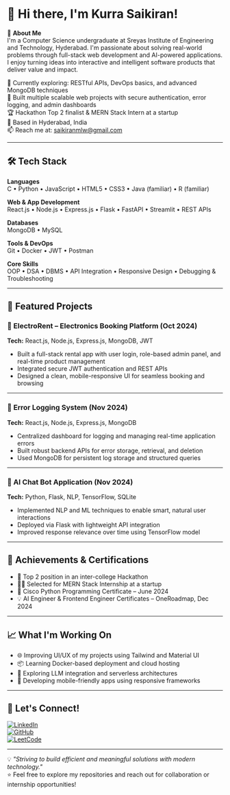 # 👋 Hi there, I'm Kurra Saikiran!

🚀 **About Me**  
I'm a Computer Science undergraduate at Sreyas Institute of Engineering and Technology, Hyderabad. I'm passionate about solving real-world problems through full-stack web development and AI-powered applications. I enjoy turning ideas into interactive and intelligent software products that deliver value and impact.

🌱 Currently exploring: RESTful APIs, DevOps basics, and advanced MongoDB techniques  
💼 Built multiple scalable web projects with secure authentication, error logging, and admin dashboards  
🏆 Hackathon Top 2 finalist & MERN Stack Intern at a startup  
📍 Based in Hyderabad, India  
📫 Reach me at: saikiranmlw@gmail.com

---

## 🛠️ Tech Stack

**Languages**  
C • Python • JavaScript • HTML5 • CSS3 • Java (familiar) • R (familiar)

**Web & App Development**  
React.js • Node.js • Express.js • Flask • FastAPI • Streamlit • REST APIs

**Databases**  
MongoDB • MySQL

**Tools & DevOps**  
Git • Docker • JWT • Postman

**Core Skills**  
OOP • DSA • DBMS • API Integration • Responsive Design • Debugging & Troubleshooting

---

## 🌟 Featured Projects

### 🔌 ElectroRent – Electronics Booking Platform (Oct 2024)  
**Tech:** React.js, Node.js, Express.js, MongoDB, JWT  
- Built a full-stack rental app with user login, role-based admin panel, and real-time product management  
- Integrated secure JWT authentication and REST APIs  
- Designed a clean, mobile-responsive UI for seamless booking and browsing

---

### 🐞 Error Logging System (Nov 2024)  
**Tech:** React.js, Node.js, Express.js, MongoDB  
- Centralized dashboard for logging and managing real-time application errors  
- Built robust backend APIs for error storage, retrieval, and deletion  
- Used MongoDB for persistent log storage and structured queries

---

### 🤖 AI Chat Bot Application (Nov 2024)  
**Tech:** Python, Flask, NLP, TensorFlow, SQLite  
- Implemented NLP and ML techniques to enable smart, natural user interactions  
- Deployed via Flask with lightweight API integration  
- Improved response relevance over time using TensorFlow model

---

## 🏅 Achievements & Certifications

- 🥈 Top 2 position in an inter-college Hackathon  
- 👨‍💻 Selected for MERN Stack Internship at a startup  
- 🐍 Cisco Python Programming Certificate – June 2024  
- 💡 AI Engineer & Frontend Engineer Certificates – OneRoadmap, Dec 2024  

---

## 📈 What I'm Working On

- 🌐 Improving UI/UX of my projects using Tailwind and Material UI  
- 📦 Learning Docker-based deployment and cloud hosting  
- 🤖 Exploring LLM integration and serverless architectures  
- 📲 Developing mobile-friendly apps using responsive frameworks  

---

## 🤝 Let's Connect!

[![LinkedIn](https://img.shields.io/badge/LinkedIn-KurraSaikiran-blue?logo=linkedin)](https://www.linkedin.com/in/kurra-saikiran-66258b298)  
[![GitHub](https://img.shields.io/badge/GitHub-KurraSaiKiran-black?logo=github)](https://github.com/KurraSaiKiran)  
[![LeetCode](https://img.shields.io/badge/LeetCode-Kurra__Saikiran-orange?logo=leetcode)](https://leetcode.com/u/Kurra_Saikiran/)

---

💡 _"Striving to build efficient and meaningful solutions with modern technology."_  
⭐ Feel free to explore my repositories and reach out for collaboration or internship opportunities!

